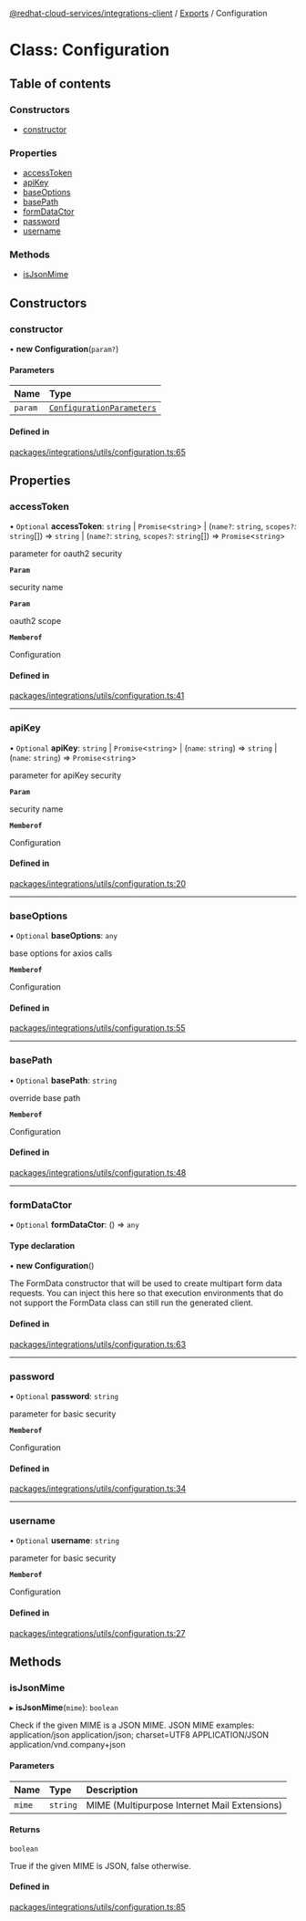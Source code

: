 [@redhat-cloud-services/integrations-client](../README.md) / [Exports](../modules.md) / Configuration

# Class: Configuration

## Table of contents

### Constructors

- [constructor](Configuration.md#constructor)

### Properties

- [accessToken](Configuration.md#accesstoken)
- [apiKey](Configuration.md#apikey)
- [baseOptions](Configuration.md#baseoptions)
- [basePath](Configuration.md#basepath)
- [formDataCtor](Configuration.md#formdatactor)
- [password](Configuration.md#password)
- [username](Configuration.md#username)

### Methods

- [isJsonMime](Configuration.md#isjsonmime)

## Constructors

### constructor

• **new Configuration**(`param?`)

#### Parameters

| Name | Type |
| :------ | :------ |
| `param` | [`ConfigurationParameters`](../interfaces/ConfigurationParameters.md) |

#### Defined in

[packages/integrations/utils/configuration.ts:65](https://github.com/RedHatInsights/javascript-clients/blob/master/packages/integrations/utils/configuration.ts#L65)

## Properties

### accessToken

• `Optional` **accessToken**: `string` \| `Promise`<`string`\> \| (`name?`: `string`, `scopes?`: `string`[]) => `string` \| (`name?`: `string`, `scopes?`: `string`[]) => `Promise`<`string`\>

parameter for oauth2 security

**`Param`**

security name

**`Param`**

oauth2 scope

**`Memberof`**

Configuration

#### Defined in

[packages/integrations/utils/configuration.ts:41](https://github.com/RedHatInsights/javascript-clients/blob/master/packages/integrations/utils/configuration.ts#L41)

___

### apiKey

• `Optional` **apiKey**: `string` \| `Promise`<`string`\> \| (`name`: `string`) => `string` \| (`name`: `string`) => `Promise`<`string`\>

parameter for apiKey security

**`Param`**

security name

**`Memberof`**

Configuration

#### Defined in

[packages/integrations/utils/configuration.ts:20](https://github.com/RedHatInsights/javascript-clients/blob/master/packages/integrations/utils/configuration.ts#L20)

___

### baseOptions

• `Optional` **baseOptions**: `any`

base options for axios calls

**`Memberof`**

Configuration

#### Defined in

[packages/integrations/utils/configuration.ts:55](https://github.com/RedHatInsights/javascript-clients/blob/master/packages/integrations/utils/configuration.ts#L55)

___

### basePath

• `Optional` **basePath**: `string`

override base path

**`Memberof`**

Configuration

#### Defined in

[packages/integrations/utils/configuration.ts:48](https://github.com/RedHatInsights/javascript-clients/blob/master/packages/integrations/utils/configuration.ts#L48)

___

### formDataCtor

• `Optional` **formDataCtor**: () => `any`

#### Type declaration

• **new Configuration**()

The FormData constructor that will be used to create multipart form data
requests. You can inject this here so that execution environments that
do not support the FormData class can still run the generated client.

#### Defined in

[packages/integrations/utils/configuration.ts:63](https://github.com/RedHatInsights/javascript-clients/blob/master/packages/integrations/utils/configuration.ts#L63)

___

### password

• `Optional` **password**: `string`

parameter for basic security

**`Memberof`**

Configuration

#### Defined in

[packages/integrations/utils/configuration.ts:34](https://github.com/RedHatInsights/javascript-clients/blob/master/packages/integrations/utils/configuration.ts#L34)

___

### username

• `Optional` **username**: `string`

parameter for basic security

**`Memberof`**

Configuration

#### Defined in

[packages/integrations/utils/configuration.ts:27](https://github.com/RedHatInsights/javascript-clients/blob/master/packages/integrations/utils/configuration.ts#L27)

## Methods

### isJsonMime

▸ **isJsonMime**(`mime`): `boolean`

Check if the given MIME is a JSON MIME.
JSON MIME examples:
  application/json
  application/json; charset=UTF8
  APPLICATION/JSON
  application/vnd.company+json

#### Parameters

| Name | Type | Description |
| :------ | :------ | :------ |
| `mime` | `string` | MIME (Multipurpose Internet Mail Extensions) |

#### Returns

`boolean`

True if the given MIME is JSON, false otherwise.

#### Defined in

[packages/integrations/utils/configuration.ts:85](https://github.com/RedHatInsights/javascript-clients/blob/master/packages/integrations/utils/configuration.ts#L85)
